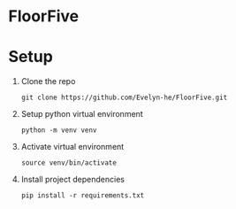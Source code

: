 # FloorFive

# Setup
1. Clone the repo

    `git clone https://github.com/Evelyn-he/FloorFive.git`

2. Setup python virtual environment
    
    `python -m venv venv`

3. Activate virtual environment

    `source venv/bin/activate` 

4. Install project dependencies

    `pip install -r requirements.txt`
